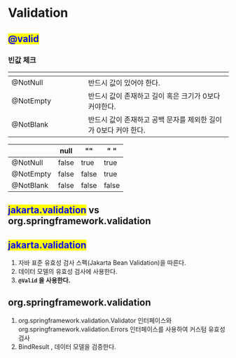 # Validation

## <mark style="color:blue;">@valid</mark>

### 빈값 체크

<table><thead><tr><th width="159"></th><th></th></tr></thead><tbody><tr><td>@NotNull</td><td>반드시 값이 있어야 한다.</td></tr><tr><td>@NotEmpty</td><td>반드시 값이 존재하고 길이 혹은 크기가 0보다 커야한다.</td></tr><tr><td>@NotBlank</td><td>반드시 값이 존재하고 공백 문자를 제외한 길이가 0보다 커야 한다.</td></tr></tbody></table>

|           | null  | ""    | " "   |
| --------- | ----- | ----- | ----- |
| @NotNull  | false | true  | true  |
| @NotEmpty | false | false | true  |
| @NotBlank | false | false | false |

## <mark style="color:blue;">jakarta.validation</mark> vs org.springframework.validation

## <mark style="color:blue;">jakarta.validation</mark>

1. 자바 표준 유효성 검사 스펙(Jakarta Bean Validation)을 따른다.
2. 데이터 모델의 유효성 검사에 사용한다.
3. **`@Valid` 을 사용한다.**

## org.springframework.validation

1. org.springframework.validation.Validator 인터페이스와 \
   org.springframework.validation.Errors 인터페이스를 사용하여 커스텀 유효성 검사
2. BindResult , 데이터 모델을 검증한다.
